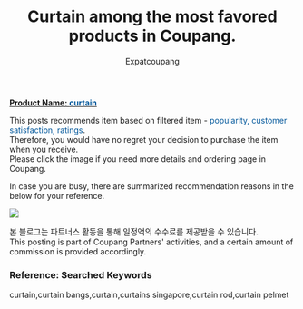﻿---
layout: post
title:  "Curtain among the most favored products in Coupang."
author: Expatcoupang
categories: [ Living/Furniture ]
tags: [curtain,curtain bangs,curtain,curtains singapore,curtain rod,curtain pelmet]
image: https://thumbnail6.coupangcdn.com/thumbnails/remote/492x492ex/image/retail/images/2021/03/24/11/3/74eb9d9a-ea25-45ff-aa5f-27b922b254b8.jpg 
---

<a href="https://link.coupang.com/a/lTU8c"><b>Product Name: <font color='#01579B'>curtain</font></b></a>

This posts recommends item based on filtered item - <font color='#01579B'>popularity, customer satisfaction, ratings</font>.<br>
Therefore, you would have no regret your decision to purchase the item when you receive.<br>
Please click the image if you need more details and ordering page in Coupang. 

In case you are busy, there are summarized recommendation reasons in the below for your reference. 

<a href="https://link.coupang.com/a/lTU8c"><img src="https://thumbnail9.coupangcdn.com/thumbnails/remote/q89/image/retail/images/13727533192197018-c26b8a05-0dcc-470a-959d-0e60d6805c41.jpg"></a> 

본 블로그는 파트너스 활동을 통해 일정액의 수수료를 제공받을 수 있습니다.<br>
This posting is part of Coupang Partners' activities, and a certain amount of commission is provided accordingly.

### Reference: Searched Keywords  
curtain,curtain bangs,curtain,curtains singapore,curtain rod,curtain pelmet
